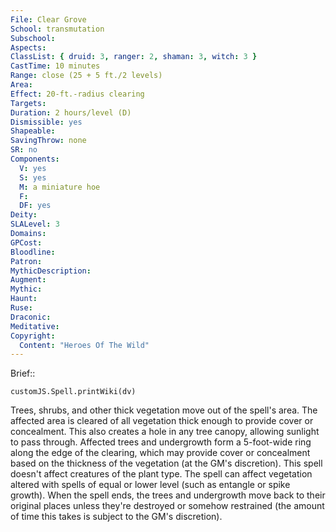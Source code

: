 ```yaml
---
File: Clear Grove
School: transmutation
Subschool: 
Aspects: 
ClassList: { druid: 3, ranger: 2, shaman: 3, witch: 3 }
CastTime: 10 minutes
Range: close (25 + 5 ft./2 levels)
Area: 
Effect: 20-ft.-radius clearing
Targets: 
Duration: 2 hours/level (D)
Dismissible: yes
Shapeable: 
SavingThrow: none
SR: no
Components:
  V: yes
  S: yes
  M: a miniature hoe
  F: 
  DF: yes
Deity: 
SLALevel: 3
Domains: 
GPCost: 
Bloodline: 
Patron: 
MythicDescription: 
Augment: 
Mythic: 
Haunt: 
Ruse: 
Draconic: 
Meditative: 
Copyright:
  Content: "Heroes Of The Wild"
---
```

Brief:: 

```dataviewjs
customJS.Spell.printWiki(dv)
```

Trees, shrubs, and other thick vegetation move out of the spell's area. The affected area is cleared of all vegetation thick enough to provide cover or concealment. This also creates a hole in any tree canopy, allowing sunlight to pass through. Affected trees and undergrowth form a 5-foot-wide ring along the edge of the clearing, which may provide cover or concealment based on the thickness of the vegetation (at the GM's discretion).  This spell doesn't affect creatures of the plant type. The spell can affect vegetation altered with spells of equal or lower level (such as entangle or spike growth). When the spell ends, the trees and undergrowth move back to their original places unless they're destroyed or somehow restrained (the amount of time this takes is subject to the GM's discretion).
